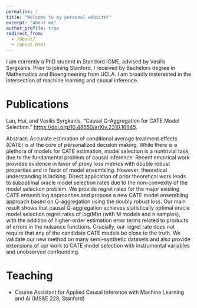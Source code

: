 ```yaml
---
permalink: /
title: "Welcome to my personal website!"
excerpt: "About me"
author_profile: true
redirect_from: 
  - /about/
  - /about.html
---
```


I am currently a PhD student in Standord ICME, advised by Vasilis Syrgkanis. Prior to joining Stanford, I received by Bachelors degree in Mathematics and Bioengineering from UCLA. I am broadly insterested in the intersection of machine learning and causal inference. 

Publications
======
Lan, Hui, and Vasilis Syrgkanis. “Causal Q-Aggregation for CATE Model Selection.” https://doi.org/10.48550/arXiv.2310.16945.

Abstract: Accurate estimation of conditional average treatment effects (CATE) is at the core of personalized decision making. While there is a plethora of models for CATE estimation, model selection is a nontrivial task, due to the fundamental problem of causal inference. Recent empirical work provides evidence in favor of proxy loss metrics with double robust properties and in favor of model ensembling. However, theoretical understanding is lacking. Direct application of prior theoretical work leads to suboptimal oracle model selection rates due to the non-convexity of the model selection problem. We provide regret rates for the major existing CATE ensembling approaches and propose a new CATE model ensembling approach based on Q-aggregation using the doubly robust loss. Our main result shows that causal Q-aggregation achieves statistically optimal oracle model selection regret rates of log(M)n (with M models and n samples), with the addition of higher-order estimation error terms related to products of errors in the nuisance functions. Crucially, our regret rate does not require that any of the candidate CATE models be close to the truth. We validate our new method on many semi-synthetic datasets and also provide extensions of our work to CATE model selection with instrumental variables and unobserved confounding.


Teaching
======
- Course Assistant for Applied Causal Inference with Machine Learning and AI (MS&E 228, Stanford)
